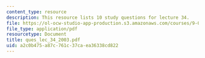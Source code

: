 ```yaml
---
content_type: resource
description: This resource lists 10 study questions for lecture 34.
file: https://ol-ocw-studio-app-production.s3.amazonaws.com/courses/9-01-neuroscience-and-behavior-fall-2003/a2c0b475a87c761c37caea36338cd822_ques_lec_34_2003.pdf
file_type: application/pdf
resourcetype: Document
title: ques_lec_34_2003.pdf
uid: a2c0b475-a87c-761c-37ca-ea36338cd822
---
```

